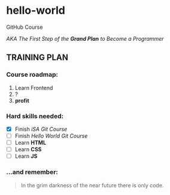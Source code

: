 # hello-world
GitHub Course

*AKA The First Step of the **Grand Plan** to Become a Programmer*

## TRAINING PLAN

### Course roadmap:
1. Learn Frontend
2. ?
3. **profit**

### Hard skills needed:
- [x] Finish *iSA Git Course*
- [ ] Finish *Hello World Git Course*
- [ ] Learn **HTML**
- [ ] Learn **CSS**
- [ ] Learn **JS**

### ...and remember:
> In the grim darkness of the near future
> there is only code.
